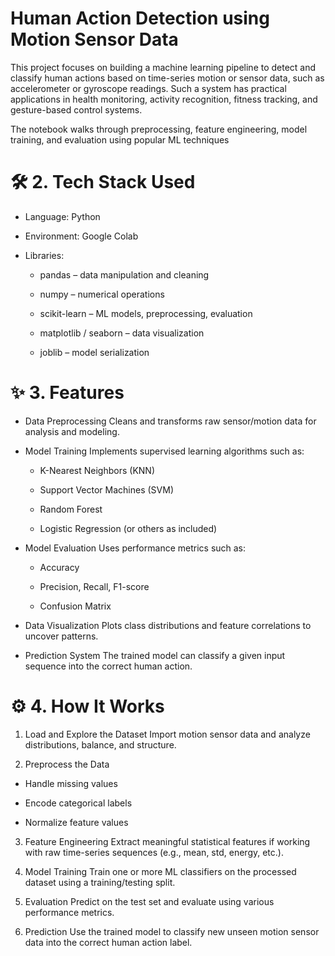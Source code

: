 # Human Action Detection using Motion Sensor Data
This project focuses on building a machine learning pipeline to detect and classify human actions based on time-series motion or sensor data, such as accelerometer or gyroscope readings. Such a system has practical applications in health monitoring, activity recognition, fitness tracking, and gesture-based control systems.

The notebook walks through preprocessing, feature engineering, model training, and evaluation using popular ML techniques

# 🛠️ 2. Tech Stack Used
- Language: Python

- Environment: Google Colab

- Libraries:

  - pandas – data manipulation and cleaning

  - numpy – numerical operations

  - scikit-learn – ML models, preprocessing, evaluation

  - matplotlib / seaborn – data visualization

  - joblib – model serialization 

# ✨ 3. Features
- Data Preprocessing
Cleans and transforms raw sensor/motion data for analysis and modeling.

- Model Training
Implements supervised learning algorithms such as:

  - K-Nearest Neighbors (KNN)

  - Support Vector Machines (SVM)

  - Random Forest

  - Logistic Regression (or others as included)

- Model Evaluation
Uses performance metrics such as:

  - Accuracy

  - Precision, Recall, F1-score

  - Confusion Matrix

- Data Visualization
Plots class distributions and feature correlations to uncover patterns.

- Prediction System
The trained model can classify a given input sequence into the correct human action.

# ⚙️ 4. How It Works

1. Load and Explore the Dataset
Import motion sensor data and analyze distributions, balance, and structure.

2. Preprocess the Data

 - Handle missing values

 - Encode categorical labels

 - Normalize feature values

3. Feature Engineering
Extract meaningful statistical features if working with raw time-series sequences (e.g., mean, std, energy, etc.).

4. Model Training
Train one or more ML classifiers on the processed dataset using a training/testing split.

5. Evaluation
Predict on the test set and evaluate using various performance metrics.

6. Prediction
Use the trained model to classify new unseen motion sensor data into the correct human action label.


